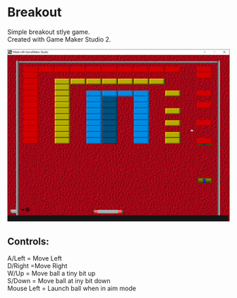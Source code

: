 # Breakout

Simple breakout stlye game.  
Created with Game Maker Studio 2.

![Screenshot](https://github.com/timeblade0/breakout/blob/main/screenshot.png)

Controls:  
--------------  
A/Left = Move Left  
D/Right =Move Right  
W/Up = Move ball a tiny bit up  
S/Down = Move ball at iny bit down  
Mouse Left = Launch ball when in aim mode  
